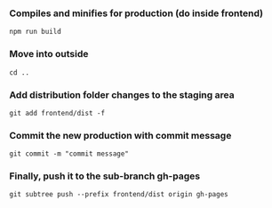 
### Compiles and minifies for production (do inside frontend)
```
npm run build
```

### Move into outside 
```
cd ..
```

### Add distribution folder changes to the staging area
```
git add frontend/dist -f
```

### Commit the new production with commit message
```
git commit -m "commit message"
```

### Finally, push it to the sub-branch gh-pages
```
git subtree push --prefix frontend/dist origin gh-pages
```

